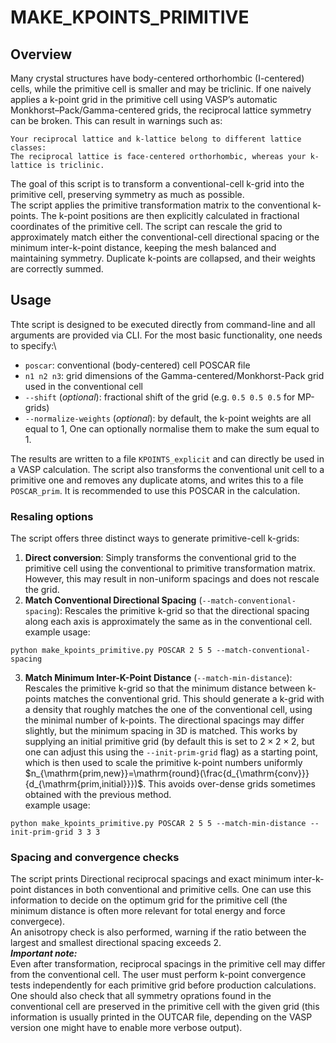 # MAKE_KPOINTS_PRIMITIVE

## Overview
Many crystal structures have body-centered orthorhombic (I-centered) cells, while the primitive cell is smaller and may be triclinic. If one naively applies a k-point grid in the primitive cell using VASP’s automatic Monkhorst–Pack/Gamma-centered grids, the reciprocal lattice symmetry can be broken. This can result in warnings such as:
```
Your reciprocal lattice and k-lattice belong to different lattice classes:
The reciprocal lattice is face-centered orthorhombic, whereas your k-lattice is triclinic.
```
The goal of this script is to transform a conventional-cell k-grid into the primitive cell, preserving symmetry as much as possible.\
The script applies the primitive transformation matrix to the conventional k-points. The k-point positions are then explicitly calculated in fractional coordinates of the primitive cell. The script can rescale the grid to approximately match either the conventional-cell directional spacing or the minimum inter-k-point distance, keeping the mesh balanced and maintaining symmetry. Duplicate k-points are collapsed, and their weights are correctly summed.

## Usage
Thte script is designed to be executed directly from command-line and all arguments are provided via CLI. For the most basic functionality, one needs to specify:\
- `poscar`: conventional (body-centered) cell POSCAR file 
- `n1 n2 n3`: grid dimensions of the Gamma-centered/Monkhorst-Pack grid used in the conventional cell
- `--shift` (*optional*): fractional shift of the grid (e.g. `0.5 0.5 0.5` for MP-grids)
- `--normalize-weights` (*optional*): by default, the k-point weights are all equal to 1, One can optionally normalise them to make the sum equal to 1.

The results are written to a file `KPOINTS_explicit` and can directly be used in a VASP calculation. The script also transforms the conventional unit cell to a primitive one and removes any duplicate atoms, and writes this to a file `POSCAR_prim`. It is recommended to use this POSCAR in the calculation.
### Resaling options
The script offers three distinct ways to generate primitive-cell k-grids:
1. **Direct conversion**: Simply transforms the conventional grid to the primitive cell using the conventional to primitive transformation matrix. However, this may result in non-uniform spacings and does not rescale the grid.
2. **Match Conventional Directional Spacing** (`--match-conventional-spacing`): Rescales the primitive k-grid so that the directional spacing along each axis is approximately the same as in the conventional cell.\
example usage:
```
python make_kpoints_primitive.py POSCAR 2 5 5 --match-conventional-spacing
```
3. **Match Minimum Inter-K-Point Distance** (`--match-min-distance`): Rescales the primitive k-grid so that the minimum distance between k-points matches the conventional grid. This should generate a k-grid with a density that roughly matches the one of the conventional cell, using the minimal number of k-points. The directional spacings may differ slightly, but the minimum spacing in 3D is matched. This works by supplying an initial primitive grid (by default this is set to $2\times 2\times 2$, but one can adjust this using the `--init-prim-grid` flag) as a starting point, which is then used to scale the primitive k-point numbers uniformly $n_{\mathrm{prim,new}}=\mathrm{round}(\frac{d_{\mathrm{conv}}}{d_{\mathrm{prim,initial}}})$. This avoids over-dense grids sometimes obtained with the previous method.\
example usage:
```
python make_kpoints_primitive.py POSCAR 2 5 5 --match-min-distance --init-prim-grid 3 3 3
```

### Spacing and convergence checks
The script prints Directional reciprocal spacings and exact minimum inter-k-point distances in both conventional and primitive cells. One can use this information to decide on the optimum grid for the primitive cell (the minimum distance is often more relevant for total energy and force convergece).\
An anisotropy check is also performed, warning if the ratio between the largest and smallest directional spacing exceeds 2.\
***Important note:***\
Even after transformation, reciprocal spacings in the primitive cell may differ from the conventional cell. The user must perform k-point convergence tests independently for each primitive grid before production calculations. One should also check that all symmetry oprations found in the conventional cell are preserved in the primitive cell with the given grid (this information is usually printed in the OUTCAR file, depending on the VASP version one might have to enable more verbose output).